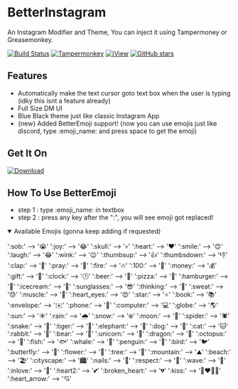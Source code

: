 # BetterInstagram
 An Instagram Modifier and Theme, You can inject it using Tampermoney or Greasemonkey.
 
[![Build Status](https://travis-ci.org/jae-jae/Userscript-Plus.svg?branch=master)](https://github.com/Legend-Recalls/BetterInstagram)
[![Tampermonkey](https://img.shields.io/badge/Tampermonkey-up%20to%20date-green.svg)](https://tampermonkey.net/)
[![iView](https://img.shields.io/badge/iView-2.2.0-brightgreen.svg)](https://www.iviewui.com)
[![GitHub stars](https://img.shields.io/github/stars/Legend-Recalls/BetterInstagram)](https://github.com/Legend-Recalls/BetterInstagram)

## Features
- Automatically make the text cursor goto text box when the user is typing (idky this isnt a feature already)
- Full Size DM UI
- Blue Black theme just like classic Instagram App
- {new} Added BetterEmoji support! (now you can use emojis just like discord, type :emoji_name: and press space to get the emoji)

## Get It On
[![Download](https://img.shields.io/greasyfork/dt/459925)](https://greasyfork.org/en/scripts/459925-betterinstagram)

## How To Use BetterEmoji
- step 1 : type :emoji_name: in textbox
- step 2 : press any key after the ":", you will see emoji got replaced!

<details open>
<summary>Available Emojis (gonna keep adding if requested)</summary>
<br>
':sob:' --> '😭'
':joy:' --> '😂'
':skull:' --> '💀'
':heart:' --> '❤️'
':smile:' --> '😊'
':laugh:' --> '😂'
':wink:' --> '😉'
':thumbsup:' --> '👍'
':thumbsdown:' --> '👎'
':clap:' --> '👏'
':pray:' --> '🙏'
':fire:' --> '🔥'
':100:' --> '💯'
':money:' --> '💰'
':gift:' --> '🎁'
':clock:' --> '🕒'
':beer:' --> '🍺'
':pizza:' --> '🍕'
':hamburger:' --> '🍔'
':icecream:' --> '🍦'
':sunglasses:' --> '😎'
':thinking:' --> '🤔'
':sweat:' --> '😓'
':muscle:' --> '💪'
':heart_eyes:' --> '😍'
':star:' --> '⭐️'
':book:' --> '📚'
':envelope:' --> '✉️'
':phone:' --> '📱'
':computer:' --> '💻'
':globe:' --> '🌎'
':sun:' --> '☀️'
':rain:' --> '🌧️'
':snow:' --> '❄️'
':moon:' --> '🌙'
':spider:' --> '🕷️'
':snake:' --> '🐍'
':tiger:' --> '🐯'
':elephant:' --> '🐘'
':dog:' --> '🐶'
':cat:' --> '🐱'
':rabbit:' --> '🐰'
':bear:' --> '🐻'
':unicorn:' --> '🦄'
':dragon:' --> '🐲'
':octopus:' --> '🐙'
':fish:' --> '🐟'
':whale:' --> '🐳'
':penguin:' --> '🐧'
':bird:' --> '🐦'
':butterfly:' --> '🦋'
':flower:' --> '🌺'
':tree:' --> '🌳'
':mountain:' --> '⛰️'
':beach:' --> '🏖️'
':cityscape:' --> '🏙️'
':nails:' --> '💅'
':respect:' --> '🫡'
':wave:' --> '👋'
':inlove:' --> '🥰'
':heart2:' --> '💕'
':broken_heart:' --> '💔'
':kiss:' --> '👩‍❤️‍💋‍👨'
':heart_arrow:' --> '💘'
</details>
